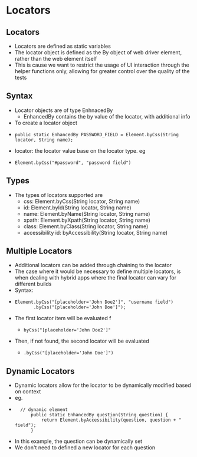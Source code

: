 # Locators

## Locators

* Locators are defined as static variables
* The locator object is defined as the By object of web driver element, rather than the web element itself
* This is cause we want to restrict the usage of UI interaction through the helper functions only, allowing for greater control over the quality of the tests

## Syntax

* Locator objects are of type EnhnacedBy
  * EnhancedBy contains the by value of the locator, with additional info
* To create a locator object
* ```text
  public static EnhancedBy PASSWORD_FIELD = Element.byCss(String locator, String name);
  ```
* locator: the locator value base on the locator type. eg
* ```text
  Element.byCss("#password", "password field")
  ```

## Types

* The types of locators supported are
  * css:  Element.byCss\(String locator, String name\)
  * id: Element.byId\(String locator, String name\)
  * name: Element.byName\(String locator, String name\)
  * xpath: Element.byXpath\(String locator, String name\)
  * class: Element.byClass\(String locator, String name\)
  * accessibility id: byAccessibility\(String locator, String name\)

## Multiple Locators

* Additional locators can be added through chaining to the locator
* The case where it would be necessary to define multiple locators, is when dealing with hybrid apps where the final locator can vary for different builds
* Syntax: 
* ```text
  Element.byCss("[placeholder='John Doe2']", "username field")
         .byCss("[placeholder='John Doe']");
  ```
* The first locator item will be evaluated f
  * ```text
    byCss("[placeholder='John Doe2']"
    ```
* Then, if not found, the second locator will be evaluated 
  * ```text
    .byCss("[placeholder='John Doe']")
    ```

## Dynamic Locators

* Dynamic locators allow for the locator to be dynamically modified based on context
* eg. 
* ```text
  	// dynamic element
  		public static EnhancedBy question(String question) {
  			return Element.byAccessibility(question, question + " field");
  		}
  ```
* In this example, the question can be dynamically set
* We don't need to defined a new locator for each question







## 

